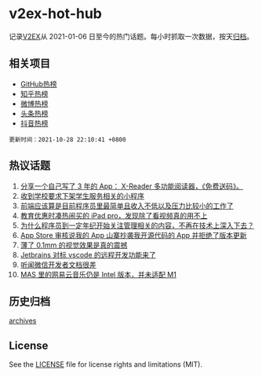 # v2ex-hot-hub

 记录[V2EX](https://www.v2ex.com/)从 2021-01-06 日至今的热门话题。每小时抓取一次数据，按天[归档](archives)。
 
 ## 相关项目

- [GitHub热榜](https://github.com/lonnyzhang423/github-hot-hub)
- [知乎热榜](https://github.com/lonnyzhang423/zhihu-hot-hub)
- [微博热榜](https://github.com/lonnyzhang423/weibo-hot-hub)
- [头条热榜](https://github.com/lonnyzhang423/toutiao-hot-hub)
- [抖音热榜](https://github.com/lonnyzhang423/douyin-hot-hub)


 `更新时间：2021-10-28 22:10:41 +0800`

## 热议话题

1. [分享一个自己写了 3 年的 App： X-Reader 多功能阅读器，《免费送码》。](https://www.v2ex.com/t/811102)
1. [收到学校要求下架学生服务相关的小程序](https://www.v2ex.com/t/811121)
1. [前端应该算是目前程序员里最简单且收入不低以及压力比较小的工作了](https://www.v2ex.com/t/811122)
1. [教育优惠时凑热闹买的 iPad pro，发现除了看视频真的用不上](https://www.v2ex.com/t/811128)
1. [为什么程序员到一定年纪开始关注管理相关的内容，不再在技术上深入下去？](https://www.v2ex.com/t/811237)
1. [App Store 审核说我的 App 山寨抄袭我开源代码的 App 并拒绝了版本更新](https://www.v2ex.com/t/811123)
1. [薄了 0.1mm 的视觉效果是真的震撼](https://www.v2ex.com/t/811201)
1. [Jetbrains 对标 vscode 的远程开发功能来了](https://www.v2ex.com/t/811333)
1. [听闻微信开发者文档很差](https://www.v2ex.com/t/811162)
1. [MAS 里的网易云音乐仍是 Intel 版本，并未适配 M1](https://www.v2ex.com/t/811105)

## 历史归档

[archives](archives)

## License

See the [LICENSE](LICENSE) file for license rights and limitations (MIT).
